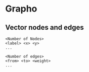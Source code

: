 # Grapho

## Vector nodes and edges
```
<Number of Nodes>
<label> <x> <y>
...

<Number of edges>
<from> <to> <weight>
...
```